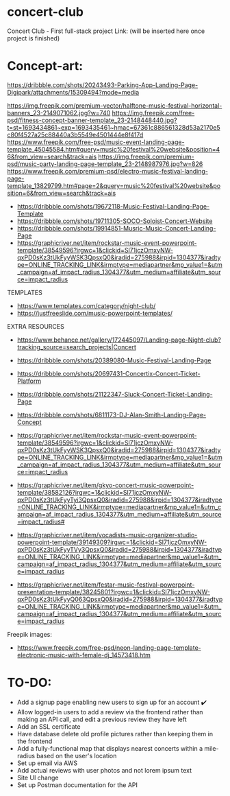 # concert-club

Concert Club - First full-stack project
Link: (will be inserted here once project is finished)

# Concept-art:

https://dribbble.com/shots/20243493-Parking-App-Landing-Page-Digipark/attachments/15309494?mode=media

https://img.freepik.com/premium-vector/halftone-music-festival-horizontal-banners_23-2149071062.jpg?w=740
https://img.freepik.com/free-psd/fitness-concept-banner-template_23-2148448440.jpg?t=st=1693434861~exp=1693435461~hmac=67361c886561328d53a2170e5c80f4527a25c88440a3b5549e4501444e8f417d
https://www.freepik.com/free-psd/music-event-landing-page-template_45045584.htm#query=music%20festival%20website&position=46&from_view=search&track=ais
https://img.freepik.com/premium-psd/music-party-landing-page-template_23-2148987976.jpg?w=826
https://www.freepik.com/premium-psd/electro-music-festival-landing-page-template_13829799.htm#page=2&query=music%20festival%20website&position=6&from_view=search&track=ais

-   https://dribbble.com/shots/19672118-Music-Festival-Landing-Page-Template
-   https://dribbble.com/shots/19711305-SOCO-Soloist-Concert-Website
-   https://dribbble.com/shots/19914851-Musric-Music-Concert-Landing-Page
-   https://graphicriver.net/item/rockstar-music-event-powerpoint-template/38549596?irgwc=1&clickid=Sl71jczOmxyNW-qxPD0sKz3tUkFyyWSK3QpsxQ0&iradid=275988&irpid=1304377&iradtype=ONLINE_TRACKING_LINK&irmptype=mediapartner&mp_value1=&utm_campaign=af_impact_radius_1304377&utm_medium=affiliate&utm_source=impact_radius

TEMPLATES

-   https://www.templates.com/category/night-club/
-   https://justfreeslide.com/music-powerpoint-templates/

EXTRA RESOURCES

-   https://www.behance.net/gallery/172445097/Landing-page-Night-club?tracking_source=search_projects|Concert
-   https://dribbble.com/shots/20389080-Music-Festival-Landing-Page
-   https://dribbble.com/shots/20697431-Concertix-Concert-Ticket-Platform
-   https://dribbble.com/shots/21122347-Sluck-Concert-Ticket-Landing-Page
-   https://dribbble.com/shots/6811173-DJ-Alan-Smith-Landing-Page-Concept

-   https://graphicriver.net/item/rockstar-music-event-powerpoint-template/38549596?irgwc=1&clickid=Sl71jczOmxyNW-qxPD0sKz3tUkFyyWSK3QpsxQ0&iradid=275988&irpid=1304377&iradtype=ONLINE_TRACKING_LINK&irmptype=mediapartner&mp_value1=&utm_campaign=af_impact_radius_1304377&utm_medium=affiliate&utm_source=impact_radius
-   https://graphicriver.net/item/gkyo-concert-music-powerpoint-template/38582126?irgwc=1&clickid=Sl71jczOmxyNW-qxPD0sKz3tUkFyyTyi3QpsxQ0&iradid=275988&irpid=1304377&iradtype=ONLINE_TRACKING_LINK&irmptype=mediapartner&mp_value1=&utm_campaign=af_impact_radius_1304377&utm_medium=affiliate&utm_source=impact_radius#
-   https://graphicriver.net/item/vocadists-music-organizer-studio-powerpoint-template/39149309?irgwc=1&clickid=Sl71jczOmxyNW-qxPD0sKz3tUkFyyTVy3QpsxQ0&iradid=275988&irpid=1304377&iradtype=ONLINE_TRACKING_LINK&irmptype=mediapartner&mp_value1=&utm_campaign=af_impact_radius_1304377&utm_medium=affiliate&utm_source=impact_radius
-   https://graphicriver.net/item/festar-music-festival-powerpoint-presentation-template/38245801?irgwc=1&clickid=Sl71jczOmxyNW-qxPD0sKz3tUkFyyQ063QpsxQ0&iradid=275988&irpid=1304377&iradtype=ONLINE_TRACKING_LINK&irmptype=mediapartner&mp_value1=&utm_campaign=af_impact_radius_1304377&utm_medium=affiliate&utm_source=impact_radius

Freepik images:

-   https://www.freepik.com/free-psd/neon-landing-page-template-electronic-music-with-female-dj_14573418.htm

# TO-DO:

-   Add a signup page enabling new users to sign up for an account ✔️
-   Allow logged-in users to add a review via the frontend rather than making an API call, and edit a previous review they have left
-   Add an SSL certificate
-   Have database delete old profile pictures rather than keeping them in the frontend
-   Add a fully-functional map that displays nearest concerts within a mile-radius based on the user's location
-   Set up email via AWS
-   Add actual reviews with user photos and not lorem ipsum text
-   Site UI change
-   Set up Postman documentation for the API
